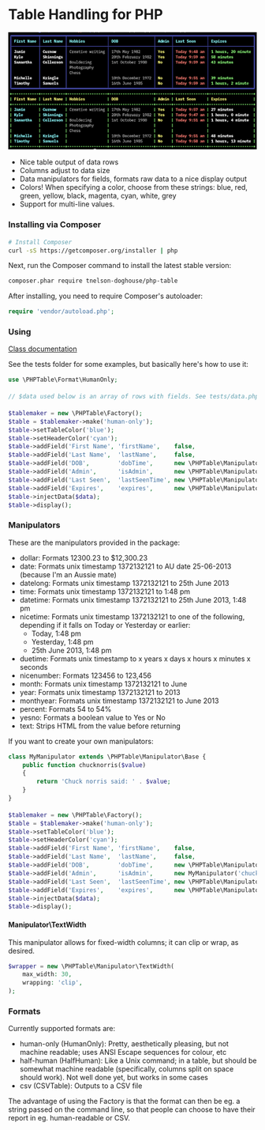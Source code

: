 Table Handling for PHP
================================================

![Example](example.png)

- Nice table output of data rows
- Columns adjust to data size
- Data manipulators for fields, formats raw data to a nice display output
- Colors! When specifying a color, choose from these strings: blue, red, green,
  yellow, black, magenta, cyan, white, grey
- Support for multi-line values.

### Installing via Composer

```bash
# Install Composer
curl -sS https://getcomposer.org/installer | php
```

Next, run the Composer command to install the latest stable version:

```bash
composer.phar require tnelson-doghouse/php-table
```

After installing, you need to require Composer's autoloader:

```php
require 'vendor/autoload.php';
```

### Using

[Class documentation](docs/Documentation.md)

See the tests folder for some examples, but basically here's how to use it:

```php
use \PHPTable\Format\HumanOnly;

// $data used below is an array of rows with fields. See tests/data.php for an example.

$tablemaker = new \PHPTable\Factory();
$table = $tablemaker->make('human-only');
$table->setTableColor('blue');
$table->setHeaderColor('cyan');
$table->addField('First Name', 'firstName',    false,                               'white');
$table->addField('Last Name',  'lastName',     false,                               'white');
$table->addField('DOB',        'dobTime',      new \PHPTable\Manipulator\Base('datelong'));
$table->addField('Admin',      'isAdmin',      new \PHPTable\Manipulator\Base('yesno'),    'yellow');
$table->addField('Last Seen',  'lastSeenTime', new \PHPTable\Manipulator\Base('nicetime'), 'red');
$table->addField('Expires',    'expires',      new \PHPTable\Manipulator\Base('duetime'),  'green');
$table->injectData($data);
$table->display();
```

### Manipulators

These are the manipulators provided in the package:

- dollar: Formats 12300.23 to $12,300.23
- date: Formats unix timestamp 1372132121 to AU date 25-06-2013 (because I'm an Aussie mate)
- datelong: Formats unix timestamp 1372132121 to 25th June 2013
- time: Formats unix timestamp 1372132121 to 1:48 pm
- datetime: Formats unix timestamp 1372132121 to 25th June 2013, 1:48 pm
- nicetime: Formats unix timestamp 1372132121 to one of the following, depending if it falls on Today or Yesterday or earlier:
  - Today, 1:48 pm
  - Yesterday, 1:48 pm
  - 25th June 2013, 1:48 pm
- duetime: Formats unix timestamp to x years x days x hours x minutes x seconds
- nicenumber: Formats 123456 to 123,456
- month: Formats unix timestamp 1372132121 to June
- year: Formats unix timestamp 1372132121 to 2013
- monthyear: Formats unix timestamp 1372132121 to June 2013
- percent: Formats 54 to 54%
- yesno: Formats a boolean value to Yes or No
- text: Strips HTML from the value before returning

If you want to create your own manipulators:

```php
class MyManipulator extends \PHPTable\Manipulator\Base {
	public function chucknorris($value)
	{
		return 'Chuck norris said: ' . $value;
	}
}

$tablemaker = new \PHPTable\Factory();
$table = $tablemaker->make('human-only');
$table->setTableColor('blue');
$table->setHeaderColor('cyan');
$table->addField('First Name', 'firstName',    false,                               'white');
$table->addField('Last Name',  'lastName',     false,                               'white');
$table->addField('DOB',        'dobTime',      new \PHPTable\Manipulator\Base('datelong'));
$table->addField('Admin',      'isAdmin',      new MyManipulator('chucknorris'),    'yellow');
$table->addField('Last Seen',  'lastSeenTime', new \PHPTable\Manipulator\Base('nicetime'), 'red');
$table->addField('Expires',    'expires',      new \PHPTable\Manipulator\Base('duetime'),  'green');
$table->injectData($data);
$table->display();
```

#### Manipulator\TextWidth

This manipulator allows for fixed-width columns; it can clip or wrap, as desired.

```php
$wrapper = new \PHPTable\Manipulator\TextWidth(
	max_width: 30,
	wrapping: 'clip',
);
```

### Formats

Currently supported formats are:
* human-only (HumanOnly): Pretty, aesthetically pleasing, but not machine readable; uses ANSI Escape sequences for colour, etc
* half-human (HalfHuman): Like a Unix command; in a table, but should be somewhat machine readable (specifically, columns split on space should work).  Not well done yet, but works in some cases
* csv (CSVTable): Outputs to a CSV file

The advantage of using the Factory is that the format can then be eg. a string passed on the command line, so that people can choose to have their report in eg. human-readable or CSV.

